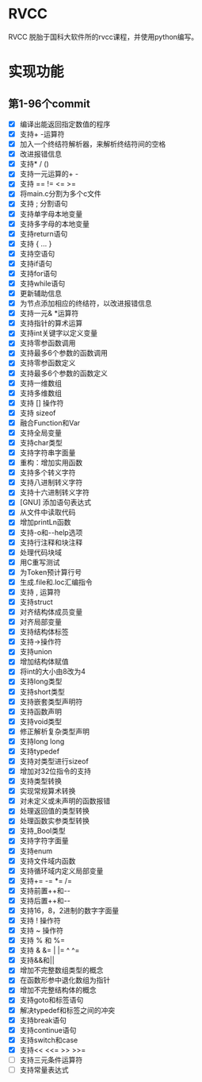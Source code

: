 # RVCC
RVCC 脱胎于国科大软件所的rvcc课程，并使用python编写。

# 实现功能

## 第1-96个commit

- [x] 编译出能返回指定数值的程序
- [x] 支持+ -运算符
- [x] 加入一个终结符解析器，来解析终结符间的空格
- [x] 改进报错信息
- [x] 支持* / ()
- [x] 支持一元运算的+ -
- [x] 支持 == != <= >=
- [x] 将main.c分割为多个c文件
- [x] 支持 ; 分割语句
- [x] 支持单字母本地变量
- [x] 支持多字母的本地变量
- [x] 支持return语句
- [x] 支持 { ... }
- [x] 支持空语句
- [x] 支持if语句
- [x] 支持for语句
- [x] 支持while语句
- [x] 更新辅助信息
- [x] 为节点添加相应的终结符，以改进报错信息
- [x] 支持一元& *运算符
- [x] 支持指针的算术运算
- [x] 支持int关键字以定义变量
- [x] 支持零参函数调用
- [x] 支持最多6个参数的函数调用
- [x] 支持零参函数定义
- [x] 支持最多6个参数的函数定义
- [x] 支持一维数组
- [x] 支持多维数组
- [x] 支持 [] 操作符
- [x] 支持 sizeof
- [x] 融合Function和Var
- [x] 支持全局变量
- [x] 支持char类型
- [x] 支持字符串字面量
- [x] 重构：增加实用函数
- [x] 支持多个转义字符
- [x] 支持八进制转义字符
- [x] 支持十六进制转义字符
- [x] [GNU] 添加语句表达式
- [x] 从文件中读取代码
- [x] 增加printLn函数
- [x] 支持-o和--help选项
- [x] 支持行注释和块注释
- [x] 处理代码块域
- [x] 用C重写测试
- [x] 为Token预计算行号
- [x] 生成.file和.loc汇编指令
- [x] 支持 , 运算符
- [x] 支持struct
- [x] 对齐结构体成员变量
- [x] 对齐局部变量
- [x] 支持结构体标签
- [x] 支持->操作符
- [x] 支持union
- [x] 增加结构体赋值
- [x] 将int的大小由8改为4
- [x] 支持long类型
- [x] 支持short类型
- [x] 支持嵌套类型声明符
- [x] 支持函数声明
- [x] 支持void类型
- [x] 修正解析复杂类型声明
- [x] 支持long long
- [x] 支持typedef
- [x] 支持对类型进行sizeof
- [x] 增加对32位指令的支持
- [x] 支持类型转换
- [x] 实现常规算术转换
- [x] 对未定义或未声明的函数报错
- [x] 处理返回值的类型转换
- [x] 处理函数实参类型转换
- [x] 支持_Bool类型
- [x] 支持字符字面量
- [x] 支持enum
- [x] 支持文件域内函数
- [x] 支持循环域内定义局部变量
- [x] 支持+= -= *= /=
- [x] 支持前置++和--
- [x] 支持后置++和--
- [x] 支持16，8，2进制的数字字面量
- [x] 支持 ! 操作符
- [x] 支持 ~ 操作符
- [x] 支持 % 和 %=
- [x] 支持 &  &=  |  |=  ^  ^=
- [x] 支持&&和||
- [x] 增加不完整数组类型的概念
- [x] 在函数形参中退化数组为指针
- [x] 增加不完整结构体的概念
- [x] 支持goto和标签语句
- [x] 解决typedef和标签之间的冲突
- [x] 支持break语句
- [x] 支持continue语句
- [x] 支持switch和case
- [x] 支持<< <<= >> >>=
- [ ] 支持三元条件运算符
- [ ] 支持常量表达式
